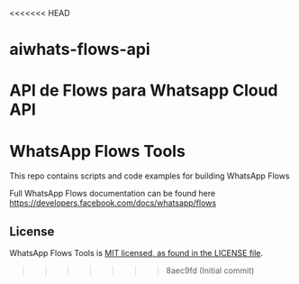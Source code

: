 <<<<<<< HEAD
# aiwhats-flows-api
API de Flows para Whatsapp Cloud API
=======
# WhatsApp Flows Tools

This repo contains scripts and code examples for building WhatsApp Flows

Full WhatsApp Flows documentation can be found here https://developers.facebook.com/docs/whatsapp/flows


## License
WhatsApp Flows Tools is [MIT licensed, as found in the LICENSE file](./LICENSE).
>>>>>>> 8aec9fd (Initial commit)
